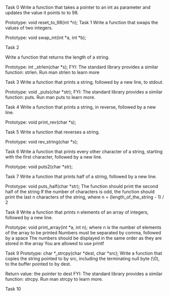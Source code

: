 Task 0
Write a function that takes a pointer to an int as parameter and updates the value it points to to 98.

Prototype: void reset_to_98(int *n);
Task 1
Write a function that swaps the values of two integers.

Prototype: void swap_int(int *a, int *b);

Task 2

Write a function that returns the length of a string.

Prototype: int _strlen(char *s);
FYI: The standard library provides a similar function: strlen. Run man strlen to learn more

Task 3
Write a function that prints a string, followed by a new line, to stdout.

Prototype: void _puts(char *str);
FYI: The standard library provides a similar function: puts. Run man puts to learn more.

Task 4
Write a function that prints a string, in reverse, followed by a new line.

Prototype: void print_rev(char *s);

Task 5
Write a function that reverses a string.

Prototype: void rev_string(char *s);

Task 6
Write a function that prints every other character of a string, starting with the first character, followed by a new line.

Prototype: void puts2(char *str);

Task 7
Write a function that prints half of a string, followed by a new line.

Prototype: void puts_half(char *str);
The function should print the second half of the string
If the number of characters is odd, the function should print the last n characters of the string, where n = (length_of_the_string - 1) / 2

Task 8
Write a function that prints n elements of an array of integers, followed by a new line.

Prototype: void print_array(int *a, int n);
where n is the number of elements of the array to be printed
Numbers must be separated by comma, followed by a space
The numbers should be displayed in the same order as they are stored in the array
You are allowed to use printf

Task 9
Prototype: char *_strcpy(char *dest, char *src);
Write a function that copies the string pointed to by src, including the terminating null byte (\0), to the buffer pointed to by dest.

Return value: the pointer to dest
FYI: The standard library provides a similar function: strcpy. Run man strcpy to learn more.

Task 10

